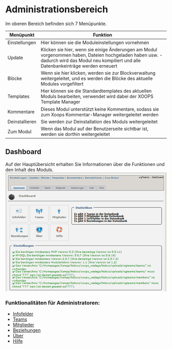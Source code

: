 # Administrationsbereich

Im oberen Bereich befinden sich 7 Menüpunkte.

| Menüpunkt | Funktion |
| --- | --- |
| Einstellungen | Hier können sie die Moduleinstellungen vornehmen |
| Update | Klicken sie hier, wenn sie einige Änderungen am Modul vorgenommen haben, Dateien hochgeladen haben usw. - dadurch wird das Modul neu kompiliert und alle Datenbankeinträge werden erneuert |
| Blöcke | Wenn sie hier klicken, werden sie zur Blockverwaltung weitergeleitet, und es werden die Blöcke des aktuelle Modules vorgefiltert |
| Templates | Hier können sie die Standardtemplates des aktuellen Moduls bearbeiten, verwendet wird dabei der XOOPS Template Manager |
| Kommentare | Dieses Modul unterstützt keine Kommentare, sodass sie zum Xoops Kommentar-Manager weitergeleitet werden |
| Deinstallieren | Sie werden zur Deinstallation des Moduls weitergeleitet |
| Zum Modul | Wenn das Modul auf der Benutzerseite sichtbar ist, werden sie dorthin weitergeleitet |

## Dashboard

Auf der Hauptübersicht erhalten Sie Informationen über die Funktionen und den Inhalt des Moduls. ![0dashboard.png](../../.gitbook/assets/0dashboard.png)

### Funktionalitäten für Administratoren:

* [Infofelder](infofelder.md)
* [Teams](teams.md)
* [Mitglieder](mitglieder.md)
* [Beziehungen](beziehungen.md)
* [Über](ueber.md)
* [Hilfe](hilfe.md)

